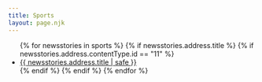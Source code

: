 ```yaml
---
title: Sports
layout: page.njk
---
```


<ul>
{% for newsstories in sports %}
{% if newsstories.address.title %}
{% if newsstories.address.contentType.id == "11" %} <!-- permet de valider que seuls les news-stories sont affichées (pour retirer les vidéos, audios, extrats, etc.) -->
<li><a href="/sports/articles/{{ newsstories.address.title | slug }}/">{{ newsstories.address.title | safe }}</a></li>
{% endif %}
{% endif %}
{% endfor %}
</ul>